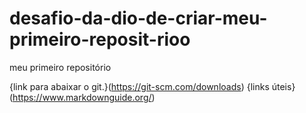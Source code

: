# desafio-da-dio-de-criar-meu-primeiro-reposit-rioo
meu primeiro repositório

{link para abaixar o git.}(https://git-scm.com/downloads)
{links úteis}(https://www.markdownguide.org/)
